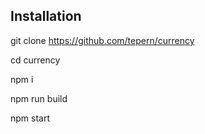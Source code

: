 ## Installation

git clone https://github.com/tepern/currency

cd currency

npm i

npm run build

npm start